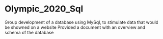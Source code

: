 # Olympic_2020_Sql
Group development of a database using MySql, to stimulate data that would be showned on a website
Provided a document with an overview and schema of the database

